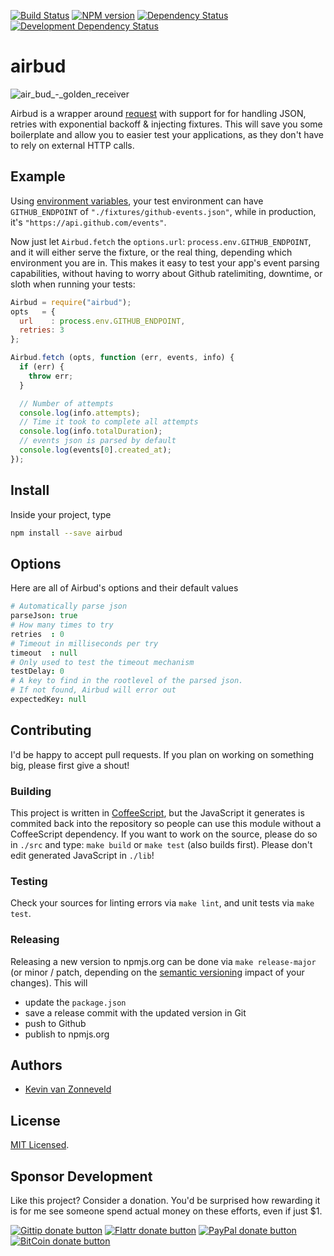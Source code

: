 <!-- badges/ -->
[![Build Status](https://secure.travis-ci.org/kvz/airbud.png?branch=master)](http://travis-ci.org/kvz/airbud "Check this project's build status on TravisCI")
[![NPM version](http://badge.fury.io/js/airbud.png)](https://npmjs.org/package/airbud "View this project on NPM")
[![Dependency Status](https://david-dm.org/kvz/airbud.png?theme=shields.io)](https://david-dm.org/kvz/airbud)
[![Development Dependency Status](https://david-dm.org/kvz/airbud/dev-status.png?theme=shields.io)](https://david-dm.org/kvz/airbud#info=devDependencies)
<!-- /badges -->

# airbud

![air_bud_-_golden_receiver](https://cloud.githubusercontent.com/assets/26752/3387034/c4cc56d0-fc79-11e3-8d0a-09ef9280bb0f.jpg)

Airbud is a wrapper around [request](https://www.npmjs.org/package/request) with support for for handling JSON, retries with exponential backoff &amp; injecting fixtures. This will save you some boilerplate and allow you to easier test your applications, as they don't have to rely on external HTTP calls.

## Example

Using [environment variables](https://npmjs.org/package/environmental), your test environment can have `GITHUB_ENDPOINT` of `"./fixtures/github-events.json"`, while in production, it's `"https://api.github.com/events"`.

Now just let `Airbud.fetch` the `options.url`: `process.env.GITHUB_ENDPOINT`, and it will either serve the fixture, or the real thing, depending which environment you are in. This makes it easy to test your app's event parsing capabilities, without having to worry about Github ratelimiting, downtime, or sloth when running your tests:

```javascript
Airbud = require("airbud");
opts   = {
  url    : process.env.GITHUB_ENDPOINT,
  retries: 3
};

Airbud.fetch (opts, function (err, events, info) {
  if (err) {
    throw err;
  }

  // Number of attempts
  console.log(info.attempts);
  // Time it took to complete all attempts
  console.log(info.totalDuration);
  // events json is parsed by default
  console.log(events[0].created_at);
});
```

## Install

Inside your project, type

```bash
npm install --save airbud
```

## Options

Here are all of Airbud's options and their default values

```coffeescript
# Automatically parse json
parseJson: true
# How many times to try
retries  : 0
# Timeout in milliseconds per try
timeout  : null
# Only used to test the timeout mechanism
testDelay: 0
# A key to find in the rootlevel of the parsed json.
# If not found, Airbud will error out
expectedKey: null
```

## Contributing

I'd be happy to accept pull requests. If you plan on working on something big, please first give a shout!

### Building

This project is written in [CoffeeScript](http://coffeescript.org/), but the JavaScript it generates is commited back into the repository so people can use this module without a CoffeeScript dependency. If you want to work on the source, please do so in `./src` and type: `make build` or `make test` (also builds first). Please don't edit generated JavaScript in `./lib`!

### Testing

Check your sources for linting errors via `make lint`, and unit tests via `make test`.

### Releasing

Releasing a new version to npmjs.org can be done via `make release-major` (or minor / patch, depending on the [semantic versioning](http://semver.org/) impact of your changes). This will

 - update the `package.json`
 - save a release commit with the updated version in Git
 - push to Github
 - publish to npmjs.org

## Authors

* [Kevin van Zonneveld](https://twitter.com/kvz)

## License

[MIT Licensed](LICENSE).

## Sponsor Development

Like this project? Consider a donation.
You'd be surprised how rewarding it is for me see someone spend actual money on these efforts, even if just $1.

<!-- badges/ -->
[![Gittip donate button](http://img.shields.io/gittip/kvz.png)](https://www.gittip.com/kvz/ "Sponsor the development of airbud via Gittip")
[![Flattr donate button](http://img.shields.io/flattr/donate.png?color=yellow)](https://flattr.com/submit/auto?user_id=kvz&url=https://github.com/kvz/airbud&title=airbud&language=&tags=github&category=software "Sponsor the development of airbud via Flattr")
[![PayPal donate button](http://img.shields.io/paypal/donate.png?color=yellow)](https://www.paypal.com/cgi-bin/webscr?cmd=_donations&business=kevin%40vanzonneveld%2enet&lc=NL&item_name=Open%20source%20donation%20to%20Kevin%20van%20Zonneveld&currency_code=USD&bn=PP-DonationsBF%3abtn_donate_SM%2egif%3aNonHosted "Sponsor the development of airbud via Paypal")
[![BitCoin donate button](http://img.shields.io/bitcoin/donate.png?color=yellow)](https://coinbase.com/checkouts/19BtCjLCboRgTAXiaEvnvkdoRyjd843Dg2 "Sponsor the development of airbud via BitCoin")
<!-- /badges -->
